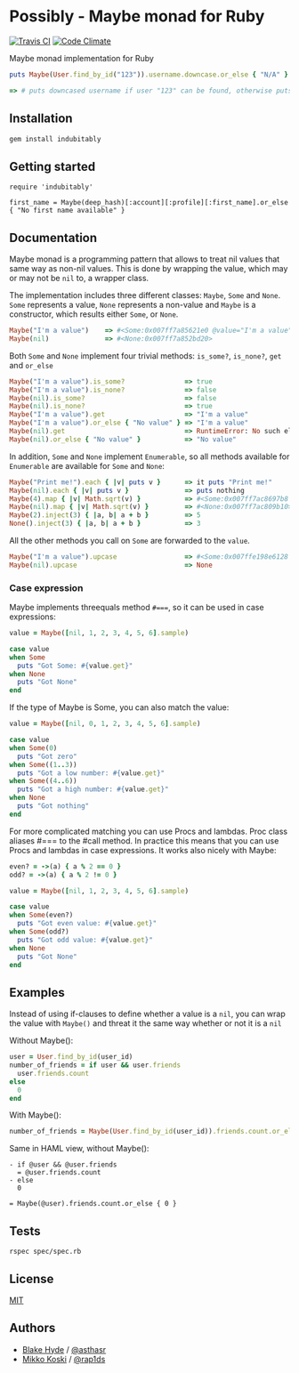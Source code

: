 # Possibly - Maybe monad for Ruby

[![Travis CI](https://travis-ci.org/asthasr/ruby-indubitably.svg?branch=master)](https://travis-ci.org/rap1ds/ruby-indubitably)
[![Code Climate](https://codeclimate.com/github/asthasr/ruby-indubitably/badges/gpa.svg)](https://codeclimate.com/github/rap1ds/ruby-indubitably)

Maybe monad implementation for Ruby

```ruby
puts Maybe(User.find_by_id("123")).username.downcase.or_else { "N/A" }

=> # puts downcased username if user "123" can be found, otherwise puts "N/A"
```

## Installation

```ruby
gem install indubitably
```

## Getting started

```
require 'indubitably'

first_name = Maybe(deep_hash)[:account][:profile][:first_name].or_else { "No first name available" }
```

## Documentation

Maybe monad is a programming pattern that allows to treat nil values that same way as non-nil values. This is done by wrapping the value, which may or may not be `nil` to, a wrapper class.

The implementation includes three different classes: `Maybe`, `Some` and `None`. `Some` represents a value, `None` represents a non-value and `Maybe` is a constructor, which results either `Some`, or `None`.

```ruby
Maybe("I'm a value")    => #<Some:0x007ff7a85621e0 @value="I'm a value">
Maybe(nil)              => #<None:0x007ff7a852bd20>
```

Both `Some` and `None` implement four trivial methods: `is_some?`, `is_none?`, `get` and `or_else`

```ruby
Maybe("I'm a value").is_some?               => true
Maybe("I'm a value").is_none?               => false
Maybe(nil).is_some?                         => false
Maybe(nil).is_none?                         => true
Maybe("I'm a value").get                    => "I'm a value"
Maybe("I'm a value").or_else { "No value" } => "I'm a value"
Maybe(nil).get                              => RuntimeError: No such element
Maybe(nil).or_else { "No value" }           => "No value"
```

In addition, `Some` and `None` implement `Enumerable`, so all methods available for `Enumerable` are available for `Some` and `None`:

```ruby
Maybe("Print me!").each { |v| puts v }      => it puts "Print me!"
Maybe(nil).each { |v| puts v }              => puts nothing
Maybe(4).map { |v| Math.sqrt(v) }           => #<Some:0x007ff7ac8697b8 @value=2.0>
Maybe(nil).map { |v| Math.sqrt(v) }         => #<None:0x007ff7ac809b10>
Maybe(2).inject(3) { |a, b| a + b }         => 5
None().inject(3) { |a, b| a + b }           => 3
```

All the other methods you call on `Some` are forwarded to the `value`.

```ruby
Maybe("I'm a value").upcase                 => #<Some:0x007ffe198e6128 @value="I'M A VALUE">
Maybe(nil).upcase                           => None
```

### Case expression

Maybe implements threequals method `#===`, so it can be used in case expressions:

```ruby
value = Maybe([nil, 1, 2, 3, 4, 5, 6].sample)

case value
when Some
  puts "Got Some: #{value.get}"
when None
  puts "Got None"
end
```

If the type of Maybe is Some, you can also match the value:

```ruby
value = Maybe([nil, 0, 1, 2, 3, 4, 5, 6].sample)

case value
when Some(0)
  puts "Got zero"
when Some((1..3))
  puts "Got a low number: #{value.get}"
when Some((4..6))
  puts "Got a high number: #{value.get}"
when None
  puts "Got nothing"
end
```

For more complicated matching you can use Procs and lambdas. Proc class aliases #=== to the #call method. In practice this means that you can use Procs and lambdas in case expressions. It works also nicely with Maybe:

```ruby
even? = ->(a) { a % 2 == 0 }
odd? = ->(a) { a % 2 != 0 }

value = Maybe([nil, 1, 2, 3, 4, 5, 6].sample)

case value
when Some(even?)
  puts "Got even value: #{value.get}"
when Some(odd?)
  puts "Got odd value: #{value.get}"
when None
  puts "Got None"
end
```

## Examples

Instead of using if-clauses to define whether a value is a `nil`, you can wrap the value with `Maybe()` and threat it the same way whether or not it is a `nil`

Without Maybe():

```ruby
user = User.find_by_id(user_id)
number_of_friends = if user && user.friends
  user.friends.count
else
  0
end
```

With Maybe():

```ruby
number_of_friends = Maybe(User.find_by_id(user_id)).friends.count.or_else { 0 }
```

Same in HAML view, without Maybe():

```haml
- if @user && @user.friends
  = @user.friends.count
- else
  0
```

```haml
= Maybe(@user).friends.count.or_else { 0 }
```

## Tests

`rspec spec/spec.rb`

## License

[MIT](LICENSE)

## Authors

* [Blake Hyde](https://github.com/asthasr) / [@asthasr](http://twitter.com/asthasr)
* [Mikko Koski](https://github.com/rap1ds) / [@rap1ds](http://twitter.com/rap1ds)
